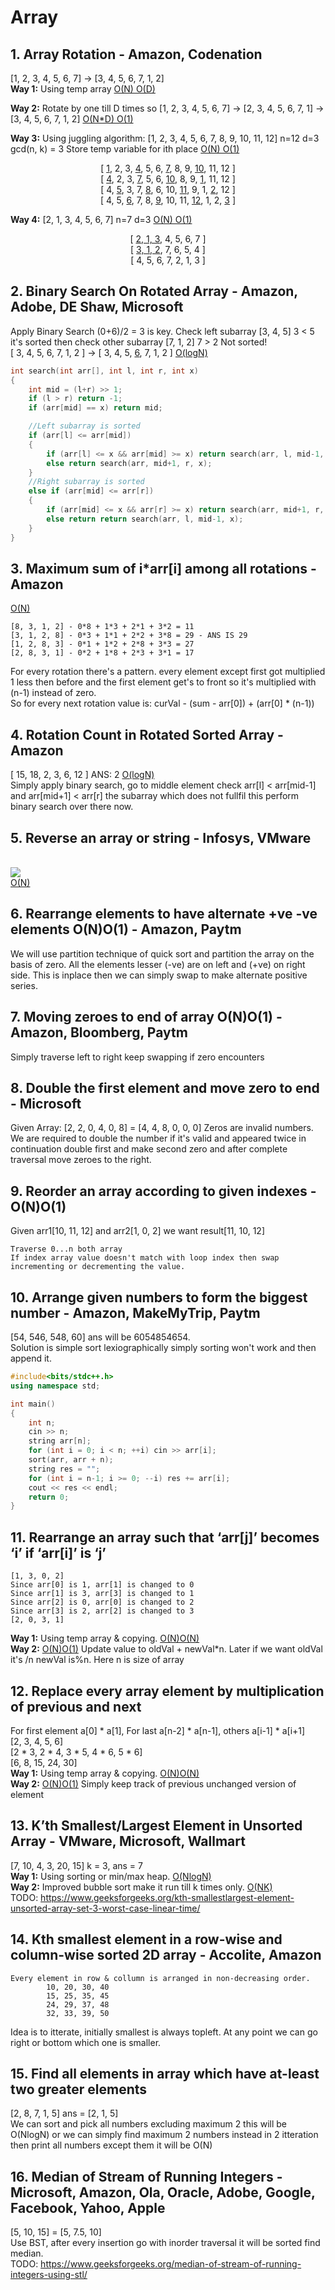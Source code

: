 # Array
## 1. Array Rotation - Amazon, Codenation
[1, 2, 3, 4, 5, 6, 7] -> [3, 4, 5, 6, 7, 1, 2]<br>
**Way 1:** Using temp array <u>O(N) O(D)</u><br>

**Way 2:** Rotate by one till D times so [1, 2, 3, 4, 5, 6, 7] -> [2, 3, 4, 5, 6, 7, 1] -> [3, 4, 5, 6, 7, 1, 2] <u>O(N*D) O(1)</u><br>

**Way 3:** Using juggling algorithm: [1, 2, 3, 4, 5, 6, 7, 8, 9, 10, 11, 12] n=12 d=3 gcd(n, k) = 3 Store temp variable for ith place <u>O(N) O(1)</u><br>
<center>[ <u>1</u>, 2, 3, <u>4</u>, 5, 6, <u>7</u>, 8, 9, <u>10</u>, 11, 12 ]</center>
<center>[ <u>4</u>, 2, 3, <u>7</u>, 5, 6, <u>10</u>, 8, 9, <u>1</u>, 11, 12 ]</center>
<center>[ 4, <u>5</u>, 3, 7, <u>8</u>, 6, 10, <u>11</u>, 9, 1, <u>2</u>, 12 ]</center>
<center>[ 4, 5, <u>6</u>, 7, 8, <u>9</u>, 10, 11, <u>12</u>, 1, 2, <u>3</u> ]</center>

**Way 4:** [2, 1, 3, 4, 5, 6, 7] n=7 d=3 <u>O(N) O(1)</u><br>
<center>[ <u>2, 1, 3</u>, 4, 5, 6, 7 ]</center>
<center>[ <u>3, 1, 2</u>, 7, 6, 5, 4 ]</center>
<center>[ 4, 5, 6, 7, 2, 1, 3 ]</center>

## 2. Binary Search On Rotated Array - Amazon, Adobe, DE Shaw, Microsoft
Apply Binary Search (0+6)/2 = 3 is key. Check left subarray [3, 4, 5] 3 < 5 it's sorted then check other subarray [7, 1, 2] 7 > 2 Not sorted! <br>
[ 3, 4, 5, 6, 7, 1, 2 ] -> [ 3, 4, 5, <u>6</u>, 7, 1, 2 ] <u>O(logN)</u>
```c++
int search(int arr[], int l, int r, int x)
{
    int mid = (l+r) >> 1;
    if (l > r) return -1;
    if (arr[mid] == x) return mid;

    //Left subarray is sorted
    if (arr[l] <= arr[mid])
    {
        if (arr[l] <= x && arr[mid] >= x) return search(arr, l, mid-1, x);
        else return search(arr, mid+1, r, x);
    }
    //Right subarray is sorted
    else if (arr[mid] <= arr[r])
    {
        if (arr[mid] <= x && arr[r] >= x) return search(arr, mid+1, r, x);
        else return return search(arr, l, mid-1, x);
    }
}
```

## 3. Maximum sum of i*arr[i] among all rotations - Amazon
<u>O(N)</u>
```
[8, 3, 1, 2] - 0*8 + 1*3 + 2*1 + 3*2 = 11
[3, 1, 2, 8] - 0*3 + 1*1 + 2*2 + 3*8 = 29 - ANS IS 29
[1, 2, 8, 3] - 0*1 + 1*2 + 2*8 + 3*3 = 27
[2, 8, 3, 1] - 0*2 + 1*8 + 2*3 + 3*1 = 17
```
For every rotation there's a pattern. every element except first got multiplied 1 less then before and the first element get's to front so it's multiplied with (n-1) instead of zero.<br>
So for every next rotation value is: curVal - (sum - arr[0]) + (arr[0] * (n-1))

## 4. Rotation Count in Rotated Sorted Array - Amazon
[ 15, 18, 2, 3, 6, 12 ] ANS: 2 <u>O(logN)</u><br>
Simply apply binary search, go to middle element check arr[l] < arr[mid-1] and arr[mid+1] < arr[r] the subarray which does not fullfil this perform binary search over there now.

## 5. Reverse an array or string - Infosys, VMware
<br>![](res/1.jpg)<br><u>O(N)</u><br>

## 6. Rearrange elements to have alternate +ve -ve elements O(N)O(1) - Amazon, Paytm
We will use partition technique of quick sort and partition the array on the basis of zero. All the elements lesser (-ve) are on left and (+ve) on right side. This is inplace then we can simply swap to make alternate positive series.

## 7. Moving zeroes to end of array O(N)O(1) - Amazon, Bloomberg, Paytm
Simply traverse left to right keep swapping if zero encounters

## 8. Double the first element and move zero to end - Microsoft
Given Array: [2, 2, 0, 4, 0, 8] = [4, 4, 8, 0, 0, 0] Zeros are invalid numbers. We are required to double the number if it's valid and appeared twice in continuation double first and make second zero and after complete traversal move zeroes to the right.

## 9. Reorder an array according to given indexes - O(N)O(1)
Given arr1[10, 11, 12] and arr2[1, 0, 2] we want result[11, 10, 12]
```
Traverse 0...n both array
If index array value doesn't match with loop index then swap incrementing or decrementing the value.
```

## 10. Arrange given numbers to form the biggest number - Amazon, MakeMyTrip, Paytm
[54, 546, 548, 60] ans will be 6054854654.<br>
Solution is simple sort lexiographically simply sorting won't work and then append it.
```c++
#include<bits/stdc++.h>
using namespace std;

int main()
{
    int n;
    cin >> n;
    string arr[n];
    for (int i = 0; i < n; ++i) cin >> arr[i];
    sort(arr, arr + n);
    string res = "";
    for (int i = n-1; i >= 0; --i) res += arr[i];
    cout << res << endl;
    return 0;
}
```

## 11. Rearrange an array such that ‘arr[j]’ becomes ‘i’ if ‘arr[i]’ is ‘j’
```
[1, 3, 0, 2]
Since arr[0] is 1, arr[1] is changed to 0
Since arr[1] is 3, arr[3] is changed to 1
Since arr[2] is 0, arr[0] is changed to 2
Since arr[3] is 2, arr[2] is changed to 3
[2, 0, 3, 1]
```
**Way 1:** Using temp array & copying. <u>O(N)O(N)</u><br>
**Way 2:** <u>O(N)O(1)</u> Update value to oldVal + newVal*n. Later if we want oldVal it's /n newVal is%n. Here n is size of array

## 12. Replace every array element by multiplication of previous and next
For first element a[0] * a[1], For last a[n-2] * a[n-1], others a[i-1] * a[i+1]<br>
[2, 3, 4, 5, 6]<br>
[2 * 3, 2 * 4, 3 * 5, 4 * 6, 5 * 6]<br>
[6, 8, 15, 24, 30]<br>
**Way 1:** Using temp array & copying. <u>O(N)O(N)</u><br>
**Way 2:** <u>O(N)O(1)</u> Simply keep track of previous unchanged version of element<br>

## 13. K’th Smallest/Largest Element in Unsorted Array - VMware, Microsoft, Wallmart
[7, 10, 4, 3, 20, 15] k = 3, ans = 7<br>
**Way 1:** Using sorting or min/max heap. <u>O(NlogN)</u><br>
**Way 2:** Improved bubble sort make it run till k times only. <u>O(NK)</u><br>
TODO: https://www.geeksforgeeks.org/kth-smallestlargest-element-unsorted-array-set-3-worst-case-linear-time/

## 14. Kth smallest element in a row-wise and column-wise sorted 2D array - Accolite, Amazon
```
Every element in row & collumn is arranged in non-decreasing order.
        10, 20, 30, 40
        15, 25, 35, 45
        24, 29, 37, 48
        32, 33, 39, 50
```
Idea is to itterate, initially smallest is always topleft. At any point we can go right or bottom which one is smaller.

## 15. Find all elements in array which have at-least two greater elements
[2, 8, 7, 1, 5] ans = [2, 1, 5]<br>
We can sort and pick all numbers excluding maximum 2 this will be O(NlogN) or we can simply find maximum 2 numbers instead in 2 itteration then print all numbers except them it will be O(N)

## 16. Median of Stream of Running Integers - Microsoft, Amazon, Ola, Oracle, Adobe, Google, Facebook, Yahoo, Apple
[5, 10, 15] = [5, 7.5, 10]<br>
Use BST, after every insertion go with inorder traversal it will be sorted find median.<br>
TODO: https://www.geeksforgeeks.org/median-of-stream-of-running-integers-using-stl/